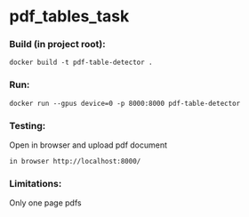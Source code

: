 # pdf_tables_task

### Build (in project root):
```
docker build -t pdf-table-detector .
```

### Run:
```
docker run --gpus device=0 -p 8000:8000 pdf-table-detector
```

### Testing:
Open in browser and upload pdf document
```
in browser http://localhost:8000/
```
### Limitations:
Only one page pdfs

